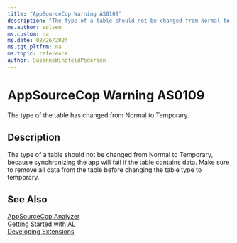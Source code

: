 ```yaml
---
title: "AppSourceCop Warning AS0109"
description: "The type of a table should not be changed from Normal to Temporary, because synchronizing the app will fail if the table contains data."
ms.author: solsen
ms.custom: na
ms.date: 02/26/2024
ms.tgt_pltfrm: na
ms.topic: reference
author: SusanneWindfeldPedersen
---
```

[//]: # (START>DO_NOT_EDIT)
[//]: # (IMPORTANT:Do not edit any of the content between here and the END>DO_NOT_EDIT.)
[//]: # (Any modifications should be made in the .xml files in the ModernDev repo.)
# AppSourceCop Warning AS0109
The type of the table has changed from Normal to Temporary.

## Description
The type of a table should not be changed from Normal to Temporary, because synchronizing the app will fail if the table contains data. Make sure to remove all data from the table before changing the table type to temporary.

[//]: # (IMPORTANT: END>DO_NOT_EDIT)
## See Also  
[AppSourceCop Analyzer](appsourcecop.md)  
[Getting Started with AL](../devenv-get-started.md)  
[Developing Extensions](../devenv-dev-overview.md)  